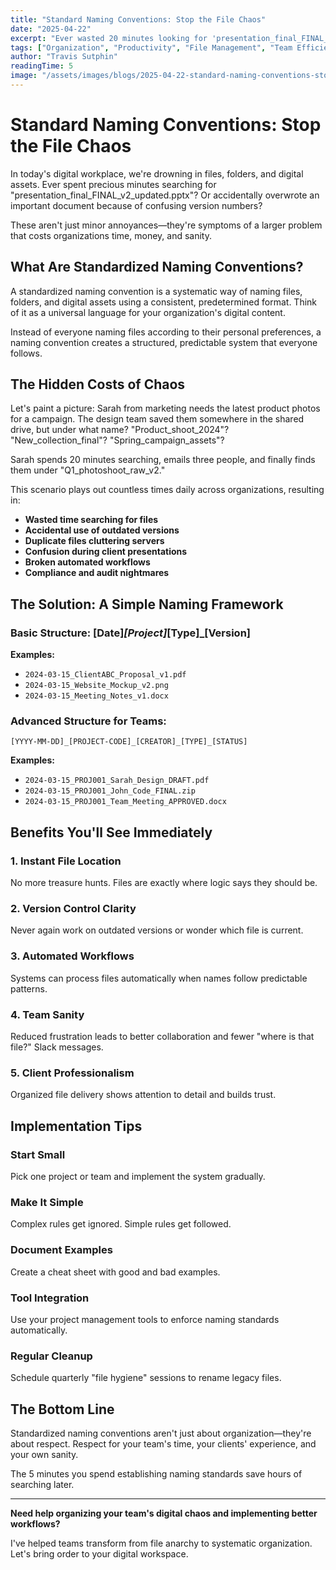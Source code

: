 ```yaml
---
title: "Standard Naming Conventions: Stop the File Chaos"
date: "2025-04-22"
excerpt: "Ever wasted 20 minutes looking for 'presentation_final_FINAL_v2_updated.pptx'? Here's how standardized naming conventions save time, prevent errors, and restore sanity."
tags: ["Organization", "Productivity", "File Management", "Team Efficiency"]
author: "Travis Sutphin"
readingTime: 5
image: "/assets/images/blogs/2025-04-22-standard-naming-conventions-stop-file-chaos.png"
---
```


# Standard Naming Conventions: Stop the File Chaos

In today's digital workplace, we're drowning in files, folders, and digital assets. Ever spent precious minutes searching for "presentation_final_FINAL_v2_updated.pptx"? Or accidentally overwrote an important document because of confusing version numbers?

These aren't just minor annoyances—they're symptoms of a larger problem that costs organizations time, money, and sanity.

## What Are Standardized Naming Conventions?

A standardized naming convention is a systematic way of naming files, folders, and digital assets using a consistent, predetermined format. Think of it as a universal language for your organization's digital content.

Instead of everyone naming files according to their personal preferences, a naming convention creates a structured, predictable system that everyone follows.

## The Hidden Costs of Chaos

Let's paint a picture: Sarah from marketing needs the latest product photos for a campaign. The design team saved them somewhere in the shared drive, but under what name? "Product_shoot_2024"? "New_collection_final"? "Spring_campaign_assets"?

Sarah spends 20 minutes searching, emails three people, and finally finds them under "Q1_photoshoot_raw_v2."

This scenario plays out countless times daily across organizations, resulting in:

- **Wasted time searching for files**
- **Accidental use of outdated versions**
- **Duplicate files cluttering servers**
- **Confusion during client presentations**
- **Broken automated workflows**
- **Compliance and audit nightmares**

## The Solution: A Simple Naming Framework

### Basic Structure: [Date]_[Project]_[Type]_[Version]

**Examples:**
- `2024-03-15_ClientABC_Proposal_v1.pdf`
- `2024-03-15_Website_Mockup_v2.png`
- `2024-03-15_Meeting_Notes_v1.docx`

### Advanced Structure for Teams:
`[YYYY-MM-DD]_[PROJECT-CODE]_[CREATOR]_[TYPE]_[STATUS]`

**Examples:**
- `2024-03-15_PROJ001_Sarah_Design_DRAFT.pdf`
- `2024-03-15_PROJ001_John_Code_FINAL.zip`
- `2024-03-15_PROJ001_Team_Meeting_APPROVED.docx`

## Benefits You'll See Immediately

### 1. **Instant File Location**
No more treasure hunts. Files are exactly where logic says they should be.

### 2. **Version Control Clarity**
Never again work on outdated versions or wonder which file is current.

### 3. **Automated Workflows**
Systems can process files automatically when names follow predictable patterns.

### 4. **Team Sanity**
Reduced frustration leads to better collaboration and fewer "where is that file?" Slack messages.

### 5. **Client Professionalism**
Organized file delivery shows attention to detail and builds trust.

## Implementation Tips

### Start Small
Pick one project or team and implement the system gradually.

### Make It Simple
Complex rules get ignored. Simple rules get followed.

### Document Examples
Create a cheat sheet with good and bad examples.

### Tool Integration
Use your project management tools to enforce naming standards automatically.

### Regular Cleanup
Schedule quarterly "file hygiene" sessions to rename legacy files.

## The Bottom Line

Standardized naming conventions aren't just about organization—they're about respect. Respect for your team's time, your clients' experience, and your own sanity.

The 5 minutes you spend establishing naming standards save hours of searching later.

---

**Need help organizing your team's digital chaos and implementing better workflows?**

I've helped teams transform from file anarchy to systematic organization. Let's bring order to your digital workspace.
